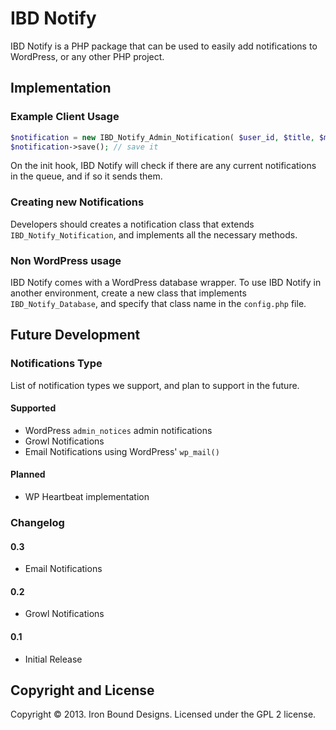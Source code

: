 # IBD Notify
IBD Notify is a PHP package that can be used to easily add notifications to WordPress, or any other PHP project.

## Implementation

### Example Client Usage

```PHP
$notification = new IBD_Notify_Admin_Notification( $user_id, $title, $message, $args ); // create a new notification
$notification->save(); // save it
```

On the init hook, IBD Notify will check if there are any current notifications in the queue, and if so it sends them.

### Creating new Notifications
Developers should creates a notification class that extends `IBD_Notify_Notification`, and implements all the necessary methods.

### Non WordPress usage
IBD Notify comes with a WordPress database wrapper. To use IBD Notify in another environment, create a new class that implements `IBD_Notify_Database`, and specify that class name in the `config.php` file.

## Future Development

### Notifications Type
List of notification types we support, and plan to support in the future.

#### Supported
- WordPress `admin_notices` admin notifications
- Growl Notifications
- Email Notifications using WordPress' `wp_mail()`

#### Planned
- WP Heartbeat implementation

### Changelog

#### 0.3
- Email Notifications

#### 0.2
- Growl Notifications

#### 0.1
- Initial Release

## Copyright and License
Copyright © 2013. Iron Bound Designs. Licensed under the GPL 2 license.